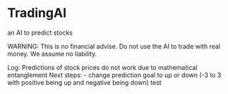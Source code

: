 # TradingAI
an AI to predict stocks

WARNING: This is no financial advise. Do not use the AI to trade with real money. We assume no liability.




Log: Predictions of stock prices do not work due to mathematical entanglement
Next steps: - change prediction goal to up or down (-3 to 3 with positive being up and negative being down)
test
